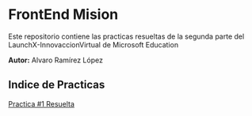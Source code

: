 # FrontEnd Mision

Este repositorio contiene las practicas resueltas de la segunda parte del LaunchX-InnovaccionVirtual de Microsoft Education

**Autor:** Alvaro Ramírez López

## Indice de Practicas

[Practica #1 Resuelta](https://github.com/AlvaroRamirez01/FrontEnd-Mision/tree/main/01%20-%20INTRO%20-%20PracticasResueltas)
